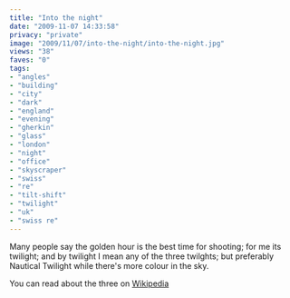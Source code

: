 ```yaml
---
title: "Into the night"
date: "2009-11-07 14:33:58"
privacy: "private"
image: "2009/11/07/into-the-night/into-the-night.jpg"
views: "38"
faves: "0"
tags:
- "angles"
- "building"
- "city"
- "dark"
- "england"
- "evening"
- "gherkin"
- "glass"
- "london"
- "night"
- "office"
- "skyscraper"
- "swiss"
- "re"
- "tilt-shift"
- "twilight"
- "uk"
- "swiss re"
---
```

Many people say the golden hour is the best time for shooting; for me its twilight; and by twilight I mean any of the three twilghts; but preferably Nautical Twilight while there's more colour in the sky. 

You can read about the three on <a href="http://en.wikipedia.org/wiki/Twilight#Definitions" rel="nofollow">Wikipedia</a><a href="http://www.phillprice.com/2009/11/08/into-the-night" rel="nofollow"></a>
